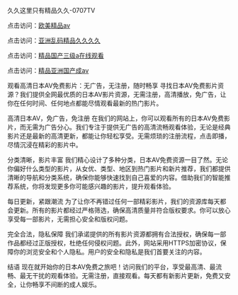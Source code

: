 久久这里只有精品久久-0707TV

点击访问：<a href="https://tfda.pages.dev/">欧美精品aⅴ</a>

点击访问：<a href="https://bsdf-5f5.pages.dev/">亚洲乱码精品久久久久</a>

点击访问：<a href="https://vassv.pages.dev/">精品国产三级a在线观看</a>

点击访问：<a href="https://gda-c7m.pages.dev/">精品亚洲国产成av</a>


观看高清日本AV免费影片：无广告，无注册，随时畅享
寻找日本AV免费影片资源？我们提供全网最优质的日本AV影片资源，无需注册，高清播放，免广告，让你在任何时间、任何地点都能尽情观看最新的热门影片。

高清日本AV，免广告，免注册
在我们的网站上，你可以观看所有的日本AV免费影片，而无需为广告分心。我们专注于提供无广告的高清流畅观看体验，无论是经典影片还是最新的高清更新，都能让你轻松享受。无需烦琐的注册流程，点击即播，尽情沉浸在精彩的影片中。

分类清晰，影片丰富
我们精心设计了多种分类，日本AV免费资源一目了然。无论你偏好什么类型的影片，从女优、类型、地区到热门影片和新片推荐，我们都提供清晰的导航和分类系统，确保你能够快速找到自己喜爱的内容。借助我们的智能推荐系统，你将发现更多你可能感兴趣的影片，提升观看体验。

每日更新，紧跟潮流
为了让你不再错过任何一部精彩影片，我们的资源库每天都会更新。所有的影片都经过严格筛选，确保高清质量并符合版权要求。你可以放心享受每一部影片，无需担心安全和版权问题。

完全合法，隐私保障
我们承诺提供的所有影片资源都拥有合法授权，确保每一部作品都经过正版授权，杜绝任何侵权问题。此外，网站采用HTTPS加密协议，保障你的浏览安全和个人隐私。用户的安全和隐私是我们首要关注的内容。

结语
现在就开始你的日本AV免费之旅吧！访问我们的平台，享受最高清、最流畅、最无干扰的观看体验。无需注册，直接观看。每天都有新影片更新，免费又安全，让你畅享不间断的成人娱乐。






<span style="display:none;">[Canonical link]( https://github.com/vb20250707/12355 ）</span>

